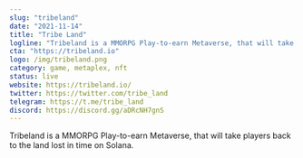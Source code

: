 ```yaml
---
slug: "tribeland"
date: "2021-11-14"
title: "Tribe Land"
logline: "Tribeland is a MMORPG Play-to-earn Metaverse, that will take players back to the land lost in time on Solana."
cta: "https://tribeland.io"
logo: /img/tribeland.png
category: game, metaplex, nft
status: live
website: https://tribeland.io/
twitter: https://twitter.com/tribe_land
telegram: https://t.me/tribe_land
discord: https://discord.gg/aDRcNH7gnS
---
```


Tribeland is a MMORPG Play-to-earn Metaverse, that will take players back to the land lost in time on Solana.